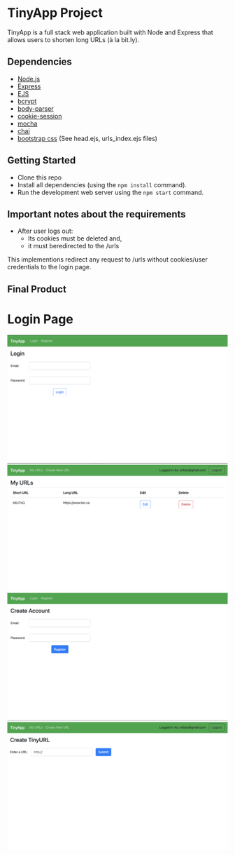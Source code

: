 # TinyApp Project

TinyApp is a full stack web application built with Node and Express that allows users to shorten long URLs (à la bit.ly).

## Dependencies

- [Node.js](https://nodejs.org/en/)
- [Express](https://expressjs.com/)
- [EJS](https://ejs.co/)
- [bcrypt](https://www.npmjs.com/package/bcrypt)
- [body-parser](https://www.npmjs.com/package/body-parser)
- [cookie-session](https://expressjs.com/en/resources/middleware/cookie-session.html)
- [mocha](https://mochajs.org/)
- [chai](https://www.chaijs.com/)
- [bootstrap css](https://getbootstrap.com/docs/3.4/css/) (See head.ejs, urls_index.ejs files)

## Getting Started

- Clone this repo
- Install all dependencies (using the `npm install` command).
- Run the development web server using the `npm start` command.

## Important notes about the requirements

- After user logs out:
  - Its cookies must be deleted and,
  - it must beredirected to the /urls

This implementions redirect any request to /urls without cookies/user credentials to the login page.

## Final Product

# Login Page
!["Screenshot of Login page"](https://github.com/wbox/tinyapp/blob/master/docs/login.png)
!["Screenshot of URLs page"](https://github.com/wbox/tinyapp/blob/master/docs/urls-page.png)
!["Screenshot of Register page"](https://github.com/wbox/tinyapp/blob/master/docs/register-page.png)
!["screenshot of Creating a new TinyURL"](https://github.com/wbox/tinyapp/blob/master/docs/create-new-tinyurl.png)


